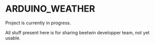 ARDUINO_WEATHER
===============

Project is currently in progress.

All stuff present here is for sharing beetwin developper team, not yet usable.
